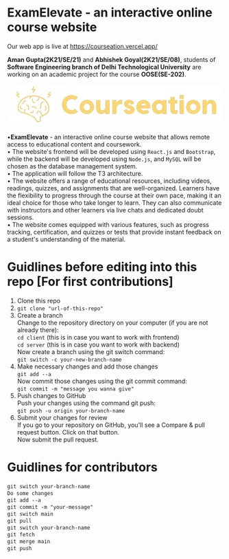 # ExamElevate - an interactive online course website
Our web app is live at https://courseation.vercel.app/


<strong>Aman Gupta(2K21/SE/21)</strong> and <strong>Abhishek Goyal(2K21/SE/08)</strong>, students of <strong>Software Engineering branch of Delhi Technological University</strong> are working on an academic project for the course <strong>OOSE(SE-202)</strong>.

<img alt="courseation-logo" src="client/public/images/logo-without-bg.png">

•<strong>ExamElevate</strong> - an interactive online course website that allows remote access to educational content and coursework.\
• The website's frontend will be developed using `React.js` and `Bootstrap`, while the backend will be developed using `Node.js`, and `MySQL` will be chosen as the database management system.\
• The application will follow the T3 architecture.\
• The website offers a range of educational resources, including videos, readings, quizzes, and assignments that are well-organized. Learners have the flexibility to progress through the course at their own pace, making it an ideal choice for those who take longer to learn. They can also communicate with instructors and other learners via live chats and dedicated doubt sessions.\
• The website comes equipped with various features, such as progress tracking, certification, and quizzes or tests that provide instant feedback on a student's understanding of the material.

# Guidlines before editing into this repo [For first contributions]
1. Clone this repo
2. `git clone "url-of-this-repo"`
3. Create a branch\
    Change to the repository directory on your computer (if you are not already there):\
    `cd client` (this is in case you want to work with frontend)\
    `cd server` (this is in case you want to work with backend)\
    Now create a branch using the git switch command:\
    `git switch -c your-new-branch-name`
4. Make necessary changes and add those changes\
    `git add --a`\
    Now commit those changes using the git commit command:\
    `git commit -m "message you wanna give"`
5. Push changes to GitHub\
    Push your changes using the command git push:\
    `git push -u origin your-branch-name`
6. Submit your changes for review\
    If you go to your repository on GitHub, you'll see a Compare & pull request button. Click on that button.\
    Now submit the pull request.

# Guidlines for contributors

```
git switch your-branch-name
Do some changes
git add --a
git commit -m "your-message"
git switch main
git pull
git switch your-branch-name
git fetch
git merge main
git push
```
